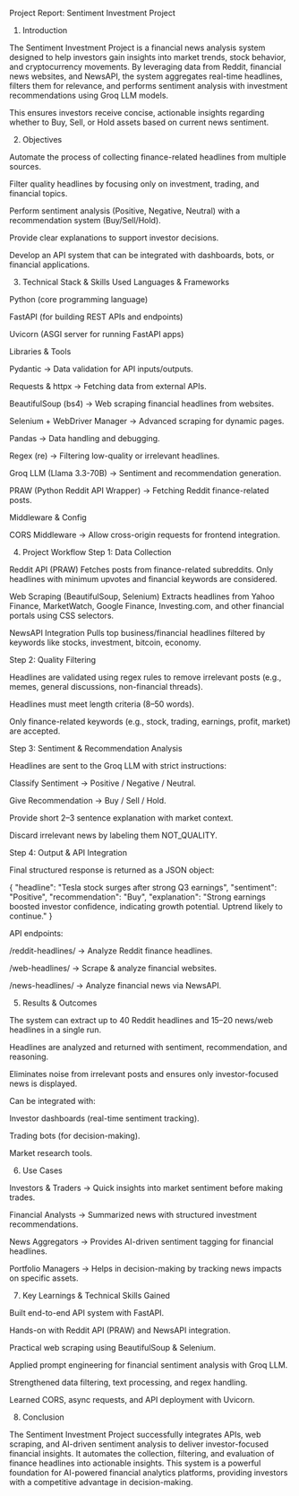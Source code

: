 Project Report: Sentiment Investment Project
1. Introduction

The Sentiment Investment Project is a financial news analysis system designed to help investors gain insights into market trends, stock behavior, and cryptocurrency movements. By leveraging data from Reddit, financial news websites, and NewsAPI, the system aggregates real-time headlines, filters them for relevance, and performs sentiment analysis with investment recommendations using Groq LLM models.

This ensures investors receive concise, actionable insights regarding whether to Buy, Sell, or Hold assets based on current news sentiment.

2. Objectives

Automate the process of collecting finance-related headlines from multiple sources.

Filter quality headlines by focusing only on investment, trading, and financial topics.

Perform sentiment analysis (Positive, Negative, Neutral) with a recommendation system (Buy/Sell/Hold).

Provide clear explanations to support investor decisions.

Develop an API system that can be integrated with dashboards, bots, or financial applications.

3. Technical Stack & Skills Used
Languages & Frameworks

Python (core programming language)

FastAPI (for building REST APIs and endpoints)

Uvicorn (ASGI server for running FastAPI apps)

Libraries & Tools

Pydantic → Data validation for API inputs/outputs.

Requests & httpx → Fetching data from external APIs.

BeautifulSoup (bs4) → Web scraping financial headlines from websites.

Selenium + WebDriver Manager → Advanced scraping for dynamic pages.

Pandas → Data handling and debugging.

Regex (re) → Filtering low-quality or irrelevant headlines.

Groq LLM (Llama 3.3-70B) → Sentiment and recommendation generation.

PRAW (Python Reddit API Wrapper) → Fetching Reddit finance-related posts.

Middleware & Config

CORS Middleware → Allow cross-origin requests for frontend integration.

4. Project Workflow
Step 1: Data Collection

Reddit API (PRAW)
Fetches posts from finance-related subreddits. Only headlines with minimum upvotes and financial keywords are considered.

Web Scraping (BeautifulSoup, Selenium)
Extracts headlines from Yahoo Finance, MarketWatch, Google Finance, Investing.com, and other financial portals using CSS selectors.

NewsAPI Integration
Pulls top business/financial headlines filtered by keywords like stocks, investment, bitcoin, economy.

Step 2: Quality Filtering

Headlines are validated using regex rules to remove irrelevant posts (e.g., memes, general discussions, non-financial threads).

Headlines must meet length criteria (8–50 words).

Only finance-related keywords (e.g., stock, trading, earnings, profit, market) are accepted.

Step 3: Sentiment & Recommendation Analysis

Headlines are sent to the Groq LLM with strict instructions:

Classify Sentiment → Positive / Negative / Neutral.

Give Recommendation → Buy / Sell / Hold.

Provide short 2–3 sentence explanation with market context.

Discard irrelevant news by labeling them NOT_QUALITY.

Step 4: Output & API Integration

Final structured response is returned as a JSON object:

{
  "headline": "Tesla stock surges after strong Q3 earnings",
  "sentiment": "Positive",
  "recommendation": "Buy",
  "explanation": "Strong earnings boosted investor confidence, indicating growth potential. Uptrend likely to continue."
}


API endpoints:

/reddit-headlines/ → Analyze Reddit finance headlines.

/web-headlines/ → Scrape & analyze financial websites.

/news-headlines/ → Analyze financial news via NewsAPI.

5. Results & Outcomes

The system can extract up to 40 Reddit headlines and 15–20 news/web headlines in a single run.

Headlines are analyzed and returned with sentiment, recommendation, and reasoning.

Eliminates noise from irrelevant posts and ensures only investor-focused news is displayed.

Can be integrated with:

Investor dashboards (real-time sentiment tracking).

Trading bots (for decision-making).

Market research tools.

6. Use Cases

Investors & Traders → Quick insights into market sentiment before making trades.

Financial Analysts → Summarized news with structured investment recommendations.

News Aggregators → Provides AI-driven sentiment tagging for financial headlines.

Portfolio Managers → Helps in decision-making by tracking news impacts on specific assets.

7. Key Learnings & Technical Skills Gained

Built end-to-end API system with FastAPI.

Hands-on with Reddit API (PRAW) and NewsAPI integration.

Practical web scraping using BeautifulSoup & Selenium.

Applied prompt engineering for financial sentiment analysis with Groq LLM.

Strengthened data filtering, text processing, and regex handling.

Learned CORS, async requests, and API deployment with Uvicorn.

8. Conclusion

The Sentiment Investment Project successfully integrates APIs, web scraping, and AI-driven sentiment analysis to deliver investor-focused financial insights. It automates the collection, filtering, and evaluation of finance headlines into actionable insights. This system is a powerful foundation for AI-powered financial analytics platforms, providing investors with a competitive advantage in decision-making.
